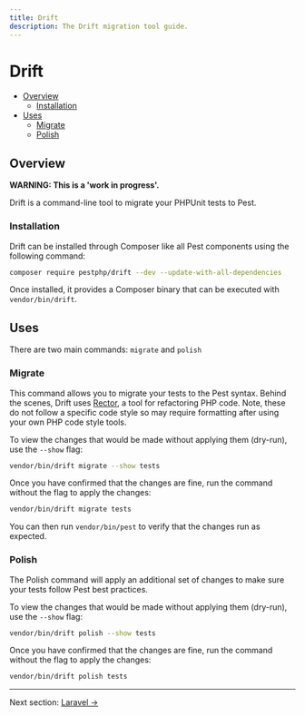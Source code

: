 ```yaml
---
title: Drift
description: The Drift migration tool guide.
---
```


# Drift

- [Overview](#overview)
    - [Installation](#installation)
- [Uses](#uses)
    - [Migrate](#migrate)
    - [Polish](#polish)

<a name="overview"></a>
## Overview

**WARNING: This is a 'work in progress'.**

Drift is a command-line tool to migrate your PHPUnit tests to Pest.

<a name="installation"></a>
### Installation

Drift can be installed through Composer like all Pest components using the following command:

```bash
composer require pestphp/drift --dev --update-with-all-dependencies
```

Once installed, it provides a Composer binary that can be executed with `vendor/bin/drift`.

<a name="uses"></a>
## Uses

There are two main commands: `migrate` and `polish`

<a name="migrate"></a>
### Migrate

This command allows you to migrate your tests to the Pest syntax. Behind the scenes, Drift uses [Rector](https://github.com/rectorphp/rector), a tool for refactoring PHP code. Note, these do not follow a specific code style so may require formatting after using your own PHP code style tools.

To view the changes that would be made without applying them (dry-run), use the `--show` flag:

```bash
vendor/bin/drift migrate --show tests
```

Once you have confirmed that the changes are fine, run the command without the flag to apply the changes:

```bash
vendor/bin/drift migrate tests
```

You can then run `vendor/bin/pest` to verify that the changes run as expected.

<a name="polish"></a>
### Polish

The Polish command will apply an additional set of changes to make sure your tests follow Pest best practices.

To view the changes that would be made without applying them (dry-run), use the `--show` flag:

```bash
vendor/bin/drift polish --show tests
```

Once you have confirmed that the changes are fine, run the command without the flag to apply the changes:

```bash
vendor/bin/drift polish tests
```

---

Next section: [Laravel →](/docs/guides/laravel)
